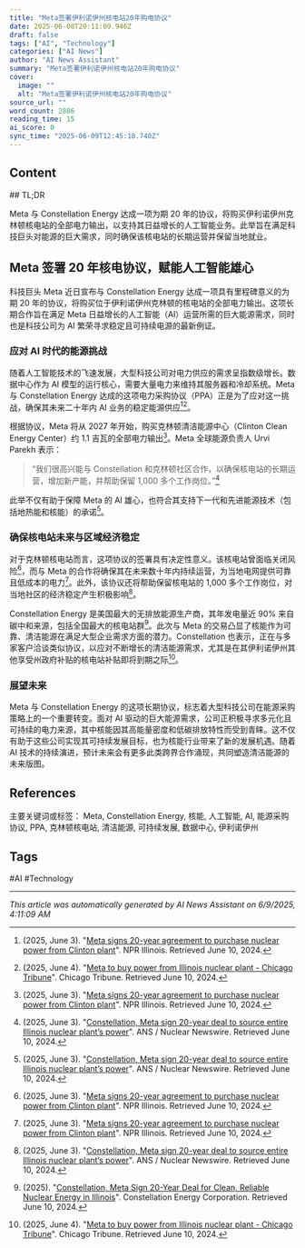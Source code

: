 ```yaml
---
title: "Meta签署伊利诺伊州核电站20年购电协议"
date: 2025-06-08T20:11:09.946Z
draft: false
tags: ["AI", "Technology"]
categories: ["AI News"]
author: "AI News Assistant"
summary: "Meta签署伊利诺伊州核电站20年购电协议"
cover:
  image: ""
  alt: "Meta签署伊利诺伊州核电站20年购电协议"
source_url: ""
word_count: 2806
reading_time: 15
ai_score: 0
sync_time: "2025-06-09T12:45:18.740Z"
---
```


## Content

<article>
## TL;DR

Meta 与 Constellation Energy 达成一项为期 20 年的协议，将购买伊利诺伊州克林顿核电站的全部电力输出，以支持其日益增长的人工智能业务。此举旨在满足科技巨头对能源的巨大需求，同时确保该核电站的长期运营并保留当地就业。

## Meta 签署 20 年核电协议，赋能人工智能雄心

科技巨头 Meta 近日宣布与 Constellation Energy 达成一项具有里程碑意义的为期 20 年的协议，将购买位于伊利诺伊州克林顿的核电站的全部电力输出。这项长期合作旨在满足 Meta 日益增长的人工智能（AI）运营所需的巨大能源需求，同时也是科技公司为 AI 繁荣寻求稳定且可持续电源的最新例证。

### 应对 AI 时代的能源挑战

随着人工智能技术的飞速发展，大型科技公司对电力供应的需求呈指数级增长。数据中心作为 AI 模型的运行核心，需要大量电力来维持其服务器和冷却系统。Meta 与 Constellation Energy 达成的这项电力采购协议（PPA）正是为了应对这一挑战，确保其未来二十年内 AI 业务的稳定能源供应[^2][^4]。

根据协议，Meta 将从 2027 年开始，购买克林顿清洁能源中心（Clinton Clean Energy Center）约 1.1 吉瓦的全部电力输出[^2]。Meta 全球能源负责人 Urvi Parekh 表示：

> “我们很高兴能与 Constellation 和克林顿社区合作，以确保核电站的长期运营，增加新产能，并帮助保留 1,000 多个工作岗位。”[^1]

此举不仅有助于保障 Meta 的 AI 雄心，也符合其支持下一代和先进能源技术（包括地热能和核能）的承诺[^1]。

### 确保核电站未来与区域经济稳定

对于克林顿核电站而言，这项协议的签署具有决定性意义。该核电站曾面临关闭风险[^2]，而与 Meta 的合作将确保其在未来数十年内持续运营，为当地电网提供可靠且低成本的电力[^2]。此外，该协议还将帮助保留核电站的 1,000 多个工作岗位，对当地社区的经济稳定产生积极影响[^1]。

Constellation Energy 是美国最大的无排放能源生产商，其年发电量近 90% 来自碳中和来源，包括全国最大的核电站群[^5]。此次与 Meta 的交易凸显了核能作为可靠、清洁能源在满足大型企业需求方面的潜力。Constellation 也表示，正在与多家客户洽谈类似协议，以应对不断增长的清洁能源需求，尤其是在其伊利诺伊州其他享受州政府补贴的核电站补贴即将到期之际[^4]。

### 展望未来

Meta 与 Constellation Energy 的这项长期协议，标志着大型科技公司在能源采购策略上的一个重要转变。面对 AI 驱动的巨大能源需求，公司正积极寻求多元化且可持续的电力来源，其中核能因其高能量密度和低碳排放特性而受到青睐。这不仅有助于这些公司实现其可持续发展目标，也为核能行业带来了新的发展机遇。随着 AI 技术的持续演进，预计未来会有更多此类跨界合作涌现，共同塑造清洁能源的未来版图。

## References

[^1]: (2025, June 3). "[Constellation, Meta sign 20-year deal to source entire Illinois nuclear plant’s power](https://www.ans.org/news/2025-06-03/article-7084/constellation-meta-sign-20year-deal-to-source-entire-illinois-nuclear-plants-power/)". ANS / Nuclear Newswire. Retrieved June 10, 2024.
[^2]: (2025, June 3). "[Meta signs 20-year agreement to purchase nuclear power from Clinton plant](https://www.nprillinois.org/illinois/2025-06-03/meta-signs-20-year-agreement-to-purchase-nuclear-power-from-clinton-plant)". NPR Illinois. Retrieved June 10, 2024.
[^3]: (2025, June 3). "[Meta strikes deal with Illinois nuclear plant to power AI](https://chicago.suntimes.com/environment/2025/06/03/meta-strikes-deal-with-illinois-nuclear-plant-to-power-ai)". Chicago Sun-Times. Retrieved June 10, 2024.
[^4]: (2025, June 4). "[Meta to buy power from Illinois nuclear plant - Chicago Tribune](https://www.chicagotribune.com/2025/06/04/meta-to-buy-power-from-illinois-nuclear-plant-to-help-meet-ai-demand/)". Chicago Tribune. Retrieved June 10, 2024.
[^5]: (2025). "[Constellation, Meta Sign 20-Year Deal for Clean, Reliable Nuclear Energy in Illinois](https://www.constellationenergy.com/newsroom/2025/constellation-meta-sign-20-year-deal-for-clean-reliable-nuclear-energy-in-illinois.html)". Constellation Energy Corporation. Retrieved June 10, 2024.
</article>

主要关键词或标签：
Meta, Constellation Energy, 核能, 人工智能, AI, 能源采购协议, PPA, 克林顿核电站, 清洁能源, 可持续发展, 数据中心, 伊利诺伊州

## Tags

#AI #Technology

---

*This article was automatically generated by AI News Assistant on 6/9/2025, 4:11:09 AM*
